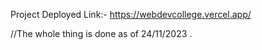 Project Deployed Link:- https://webdevcollege.vercel.app/

//The whole thing is done as of 24/11/2023 .
